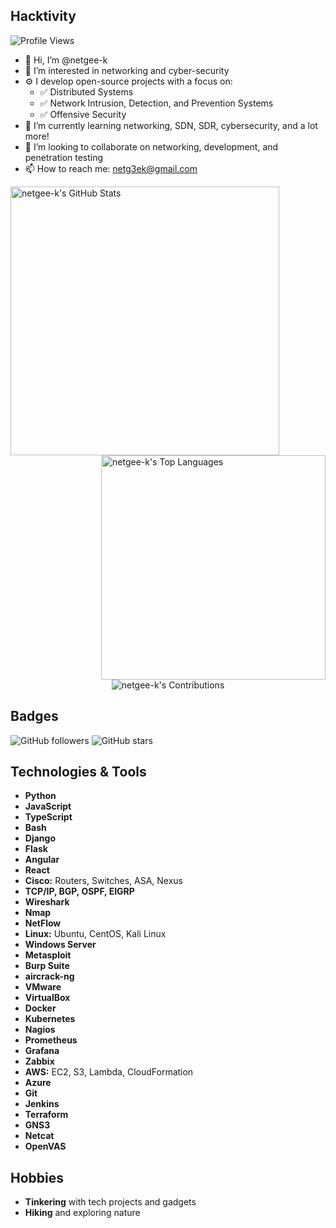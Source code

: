 ## Hacktivity

![Profile Views](https://komarev.com/ghpvc/?username=netgee-k&color=0ff54c)

- 👋 Hi, I’m @netgee-k
- 👀 I’m interested in networking and cyber-security
- ⚙️ I develop open-source projects with a focus on:
  - ✅ Distributed Systems
  - ✅ Network Intrusion, Detection, and Prevention Systems
  - ✅ Offensive Security
- 🌱 I’m currently learning networking, SDN, SDR, cybersecurity, and a lot more!
- 💞️ I’m looking to collaborate on networking, development, and penetration testing 
- 📫 How to reach me: [netg3ek@gmail.com](mailto:netg3ek@gmail.com)

<!-- GitHub Stats -->
<img align="left" width="430" height="auto" alt="netgee-k's GitHub Stats" src="https://github-readme-stats.vercel.app/api?username=netgee-k&hide_border=true&title_color=0ff54c&icon_color=0ff54c&text_color=c9d1d9&bg_color=0d1117&show_icons=true&count_private=true&include_all_commits=true">

<!-- Top Languages -->
<img align="right" width="359" height="auto" alt="netgee-k's Top Languages" src="https://github-readme-stats.vercel.app/api/top-langs/?username=netgee-k&hide_border=true&title_color=0ff54c&icon_color=0ff54c&text_color=c9d1d9&bg_color=0d1117&layout=compact">

<!-- Centered Contribution Stats -->
<p align="center">
  <img alt="netgee-k's Contributions" src="https://github-contribution-stats.vercel.app/api/?username=netgee-k&show_icons=true&hide_border=true&title_color=0ff54c&icon_color=0ff54c&text_color=c9d1d9&bg_color=0d1117">
</p>

## Badges

![GitHub followers](https://img.shields.io/github/followers/netgee-k?style=social&color=0ff54c)
![GitHub stars](https://img.shields.io/github/stars/netgee-k?style=social&color=0ff54c)

## Technologies & Tools

- **Python**
- **JavaScript**
- **TypeScript**
- **Bash**
- **Django**
- **Flask**
- **Angular**
- **React**
- **Cisco:** Routers, Switches, ASA, Nexus
- **TCP/IP, BGP, OSPF, EIGRP**
- **Wireshark**
- **Nmap**
- **NetFlow**
- **Linux:** Ubuntu, CentOS, Kali Linux
- **Windows Server**
- **Metasploit**
- **Burp Suite**
- **aircrack-ng**
- **VMware**
- **VirtualBox**
- **Docker**
- **Kubernetes**
- **Nagios**
- **Prometheus**
- **Grafana**
- **Zabbix**
- **AWS:** EC2, S3, Lambda, CloudFormation
- **Azure**
- **Git**
- **Jenkins**
- **Terraform**
- **GNS3**
- **Netcat**
- **OpenVAS**

## Hobbies

- **Tinkering** with tech projects and gadgets
- **Hiking** and exploring nature

<!---
netgee-k/netgee-k is a ✨ special ✨ repository because its `README.md` (this file) appears on your GitHub profile.
You can click the Preview link to take a look at your changes.
--->
